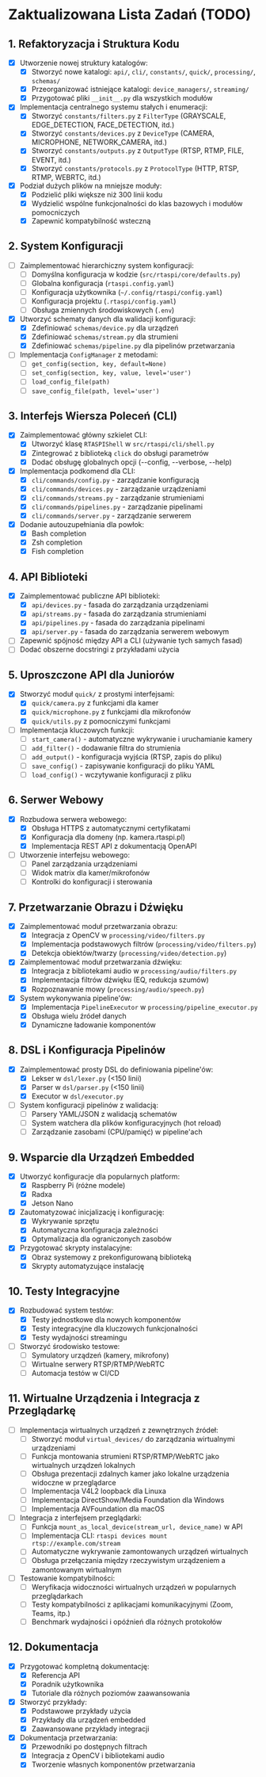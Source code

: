 # Zaktualizowana Lista Zadań (TODO)

## 1. Refaktoryzacja i Struktura Kodu
- [x] Utworzenie nowej struktury katalogów:
  - [x] Stworzyć nowe katalogi: `api/`, `cli/`, `constants/`, `quick/`, `processing/`, `schemas/`
  - [x] Przeorganizować istniejące katalogi: `device_managers/`, `streaming/`
  - [x] Przygotować pliki `__init__.py` dla wszystkich modułów
- [x] Implementacja centralnego systemu stałych i enumeracji:
  - [x] Stworzyć `constants/filters.py` z `FilterType` (GRAYSCALE, EDGE_DETECTION, FACE_DETECTION, itd.)
  - [x] Stworzyć `constants/devices.py` z `DeviceType` (CAMERA, MICROPHONE, NETWORK_CAMERA, itd.)
  - [x] Stworzyć `constants/outputs.py` z `OutputType` (RTSP, RTMP, FILE, EVENT, itd.)
  - [x] Stworzyć `constants/protocols.py` z `ProtocolType` (HTTP, RTSP, RTMP, WEBRTC, itd.)
- [x] Podział dużych plików na mniejsze moduły:
  - [x] Podzielić pliki większe niż 300 linii kodu
  - [x] Wydzielić wspólne funkcjonalności do klas bazowych i modułów pomocniczych
  - [x] Zapewnić kompatybilność wsteczną

## 2. System Konfiguracji
- [ ] Zaimplementować hierarchiczny system konfiguracji:
  - [ ] Domyślna konfiguracja w kodzie (`src/rtaspi/core/defaults.py`)
  - [ ] Globalna konfiguracja (`rtaspi.config.yaml`)
  - [ ] Konfiguracja użytkownika (`~/.config/rtaspi/config.yaml`)
  - [ ] Konfiguracja projektu (`.rtaspi/config.yaml`)
  - [ ] Obsługa zmiennych środowiskowych (`.env`)
- [x] Utworzyć schematy danych dla walidacji konfiguracji:
  - [x] Zdefiniować `schemas/device.py` dla urządzeń
  - [x] Zdefiniować `schemas/stream.py` dla strumieni
  - [x] Zdefiniować `schemas/pipeline.py` dla pipelinów przetwarzania
- [ ] Implementacja `ConfigManager` z metodami:
  - [ ] `get_config(section, key, default=None)`
  - [ ] `set_config(section, key, value, level='user')`
  - [ ] `load_config_file(path)`
  - [ ] `save_config_file(path, level='user')`

## 3. Interfejs Wiersza Poleceń (CLI)
- [x] Zaimplementować główny szkielet CLI:
  - [x] Utworzyć klasę `RTASPIShell` w `src/rtaspi/cli/shell.py`
  - [x] Zintegrować z biblioteką `click` do obsługi parametrów
  - [x] Dodać obsługę globalnych opcji (--config, --verbose, --help)
- [x] Implementacja podkomend dla CLI:
  - [x] `cli/commands/config.py` - zarządzanie konfiguracją
  - [x] `cli/commands/devices.py` - zarządzanie urządzeniami
  - [x] `cli/commands/streams.py` - zarządzanie strumieniami
  - [x] `cli/commands/pipelines.py` - zarządzanie pipelinami
  - [x] `cli/commands/server.py` - zarządzanie serwerem
- [x] Dodanie autouzupełniania dla powłok:
  - [x] Bash completion
  - [x] Zsh completion
  - [x] Fish completion

## 4. API Biblioteki
- [x] Zaimplementować publiczne API biblioteki:
  - [x] `api/devices.py` - fasada do zarządzania urządzeniami
  - [x] `api/streams.py` - fasada do zarządzania strumieniami
  - [x] `api/pipelines.py` - fasada do zarządzania pipelinami
  - [x] `api/server.py` - fasada do zarządzania serwerem webowym
- [ ] Zapewnić spójność między API a CLI (używanie tych samych fasad)
- [ ] Dodać obszerne docstringi z przykładami użycia

## 5. Uproszczone API dla Juniorów
- [x] Stworzyć moduł `quick/` z prostymi interfejsami:
  - [x] `quick/camera.py` z funkcjami dla kamer
  - [x] `quick/microphone.py` z funkcjami dla mikrofonów
  - [x] `quick/utils.py` z pomocniczymi funkcjami
- [ ] Implementacja kluczowych funkcji:
  - [ ] `start_camera()` - automatyczne wykrywanie i uruchamianie kamery
  - [ ] `add_filter()` - dodawanie filtra do strumienia
  - [ ] `add_output()` - konfiguracja wyjścia (RTSP, zapis do pliku)
  - [ ] `save_config()` - zapisywanie konfiguracji do pliku YAML
  - [ ] `load_config()` - wczytywanie konfiguracji z pliku

## 6. Serwer Webowy
- [x] Rozbudowa serwera webowego:
  - [x] Obsługa HTTPS z automatycznymi certyfikatami
  - [x] Konfiguracja dla domeny (np. kamera.rtaspi.pl)
  - [x] Implementacja REST API z dokumentacją OpenAPI
- [ ] Utworzenie interfejsu webowego:
  - [ ] Panel zarządzania urządzeniami
  - [ ] Widok matrix dla kamer/mikrofonów
  - [ ] Kontrolki do konfiguracji i sterowania

## 7. Przetwarzanie Obrazu i Dźwięku
- [x] Zaimplementować moduł przetwarzania obrazu:
  - [x] Integracja z OpenCV w `processing/video/filters.py`
  - [x] Implementacja podstawowych filtrów (`processing/video/filters.py`)
  - [x] Detekcja obiektów/twarzy (`processing/video/detection.py`)
- [x] Zaimplementować moduł przetwarzania dźwięku:
  - [x] Integracja z bibliotekami audio w `processing/audio/filters.py`
  - [x] Implementacja filtrów dźwięku (EQ, redukcja szumów)
  - [x] Rozpoznawanie mowy (`processing/audio/speech.py`)
- [x] System wykonywania pipeline'ów:
  - [x] Implementacja `PipelineExecutor` w `processing/pipeline_executor.py`
  - [x] Obsługa wielu źródeł danych
  - [x] Dynamiczne ładowanie komponentów

## 8. DSL i Konfiguracja Pipelinów
- [x] Zaimplementować prosty DSL do definiowania pipeline'ów:
  - [x] Lekser w `dsl/lexer.py` (<150 linii)
  - [x] Parser w `dsl/parser.py` (<150 linii)
  - [x] Executor w `dsl/executor.py`
- [ ] System konfiguracji pipelinów z walidacją:
  - [ ] Parsery YAML/JSON z walidacją schematów
  - [ ] System watchera dla plików konfiguracyjnych (hot reload)
  - [ ] Zarządzanie zasobami (CPU/pamięć) w pipeline'ach

## 9. Wsparcie dla Urządzeń Embedded
- [x] Utworzyć konfiguracje dla popularnych platform:
  - [x] Raspberry Pi (różne modele)
  - [x] Radxa
  - [x] Jetson Nano
- [x] Zautomatyzować inicjalizację i konfigurację:
  - [x] Wykrywanie sprzętu
  - [x] Automatyczna konfiguracja zależności
  - [x] Optymalizacja dla ograniczonych zasobów
- [x] Przygotować skrypty instalacyjne:
  - [x] Obraz systemowy z prekonfigurowaną biblioteką
  - [x] Skrypty automatyzujące instalację

## 10. Testy Integracyjne
- [x] Rozbudować system testów:
  - [x] Testy jednostkowe dla nowych komponentów
  - [x] Testy integracyjne dla kluczowych funkcjonalności
  - [x] Testy wydajności streamingu
- [ ] Stworzyć środowisko testowe:
  - [ ] Symulatory urządzeń (kamery, mikrofony)
  - [ ] Wirtualne serwery RTSP/RTMP/WebRTC
  - [ ] Automacja testów w CI/CD

## 11. Wirtualne Urządzenia i Integracja z Przeglądarkę
- [ ] Implementacja wirtualnych urządzeń z zewnętrznych źródeł:
  - [ ] Stworzyć moduł `virtual_devices/` do zarządzania wirtualnymi urządzeniami
  - [ ] Funkcja montowania strumieni RTSP/RTMP/WebRTC jako wirtualnych urządzeń lokalnych
  - [ ] Obsługa prezentacji zdalnych kamer jako lokalne urządzenia widoczne w przeglądarce
  - [ ] Implementacja V4L2 loopback dla Linuxa
  - [ ] Implementacja DirectShow/Media Foundation dla Windows
  - [ ] Implementacja AVFoundation dla macOS
- [ ] Integracja z interfejsem przeglądarki:
  - [ ] Funkcja `mount_as_local_device(stream_url, device_name)` w API
  - [ ] Implementacja CLI: `rtaspi devices mount rtsp://example.com/stream`
  - [ ] Automatyczne wykrywanie zamontowanych urządzeń wirtualnych
  - [ ] Obsługa przełączania między rzeczywistym urządzeniem a zamontowanym wirtualnym
- [ ] Testowanie kompatybilności:
  - [ ] Weryfikacja widoczności wirtualnych urządzeń w popularnych przeglądarkach
  - [ ] Testy kompatybilności z aplikacjami komunikacyjnymi (Zoom, Teams, itp.)
  - [ ] Benchmark wydajności i opóźnień dla różnych protokołów

## 12. Dokumentacja
- [x] Przygotować kompletną dokumentację:
  - [x] Referencja API
  - [x] Poradnik użytkownika
  - [x] Tutoriale dla różnych poziomów zaawansowania
- [x] Stworzyć przykłady:
  - [x] Podstawowe przykłady użycia
  - [x] Przykłady dla urządzeń embedded
  - [x] Zaawansowane przykłady integracji
- [x] Dokumentacja przetwarzania:
  - [x] Przewodniki po dostępnych filtrach
  - [x] Integracja z OpenCV i bibliotekami audio
  - [x] Tworzenie własnych komponentów przetwarzania
